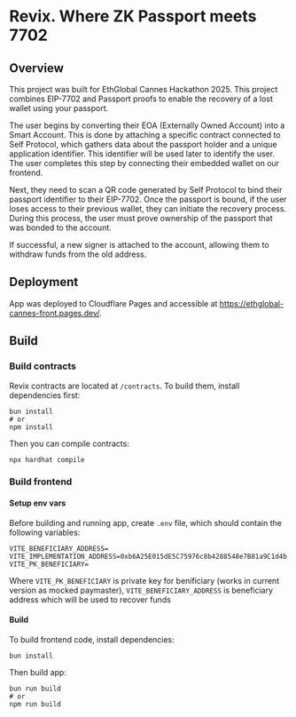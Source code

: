 # Revix. Where ZK Passport meets 7702

## Overview

This project was built for EthGlobal Cannes Hackathon 2025. This project combines EIP-7702 and Passport proofs to enable the recovery of a lost wallet using your passport. 

The user begins by converting their EOA (Externally Owned Account) into a Smart Account. This is done by attaching a specific contract connected to Self Protocol, which gathers data about the passport holder and a unique application identifier. This identifier will be used later to identify the user. The user completes this step by connecting their embedded wallet on our frontend.


Next, they need to scan a QR code generated by Self Protocol to bind their passport identifier to their EIP-7702. Once the passport is bound, if the user loses access to their previous wallet, they can initiate the recovery process. During this process, the user must prove ownership of the passport that was bonded to the account. 

If successful, a new signer is attached to the account, allowing them to withdraw funds from the old address.

## Deployment

App was deployed to Cloudflare Pages and accessible at https://ethglobal-cannes-front.pages.dev/. 

## Build

### Build contracts

Revix contracts are located at `/contracts`. To build them, install dependencies first:
```
bun install
# or
npm install 
```

Then you can compile contracts:
```
npx hardhat compile
```

### Build frontend

#### Setup env vars

Before building and running app, create `.env` file, which should contain the following variables:
```
VITE_BENEFICIARY_ADDRESS= 
VITE_IMPLEMENTATION_ADDRESS=0xb6A25E015dE5C75976c8b4288548e7B81a9C1d4b
VITE_PK_BENEFICIARY=
```
Where `VITE_PK_BENEFICIARY` is private key for benificiary (works in current version as mocked paymaster), `VITE_BENEFICIARY_ADDRESS` is beneficiary address which will be used to recover funds 

#### Build

To build frontend code, install dependencies:
```
bun install
```

Then build app:
```
bun run build
# or
npm run build
```
